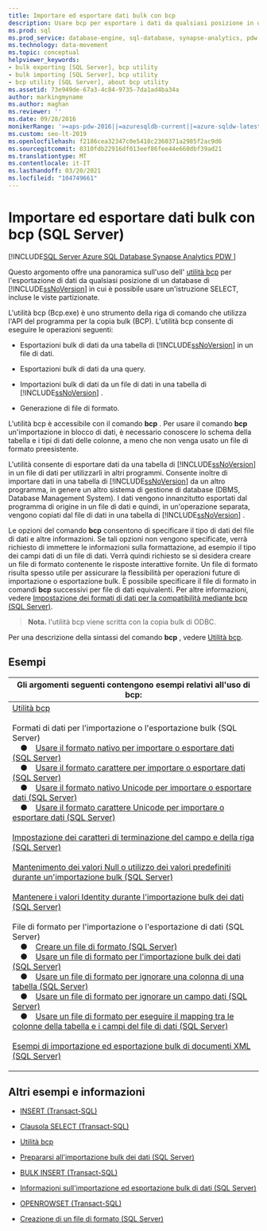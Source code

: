 ```yaml
---
title: Importare ed esportare dati bulk con bcp
description: Usare bcp per esportare i dati da qualsiasi posizione in un database di SQL Server in cui funziona l'istruzione SELECT. Eseguire l'esportazione bulk di dati da una tabella o da una query ed eseguire l'importazione bulk da un file.
ms.prod: sql
ms.prod_service: database-engine, sql-database, synapse-analytics, pdw
ms.technology: data-movement
ms.topic: conceptual
helpviewer_keywords:
- bulk exporting [SQL Server], bcp utility
- bulk importing [SQL Server], bcp utility
- bcp utility [SQL Server], about bcp utility
ms.assetid: 73e949de-67a3-4c84-9735-7da1ad4ba34a
author: markingmyname
ms.author: maghan
ms.reviewer: ''
ms.date: 09/28/2016
monikerRange: '>=aps-pdw-2016||=azuresqldb-current||=azure-sqldw-latest||>=sql-server-2016||>=sql-server-linux-2017||=azuresqldb-mi-current'
ms.custom: seo-lt-2019
ms.openlocfilehash: f2186cea32347c0e5418c2360371a2985f2ac9d6
ms.sourcegitcommit: 0310fdb22916df013eef86fee44e660dbf39ad21
ms.translationtype: MT
ms.contentlocale: it-IT
ms.lasthandoff: 03/20/2021
ms.locfileid: "104749661"
---
```

# <a name="import-and-export-bulk-data-using-bcp-sql-server"></a>Importare ed esportare dati bulk con bcp (SQL Server)

[!INCLUDE[SQL Server Azure SQL Database Synapse Analytics PDW ](../../includes/applies-to-version/sql-asdb-asdbmi-asa-pdw.md)]

Questo argomento offre una panoramica sull'uso dell' [utilità bcp](../../tools/bcp-utility.md) per l'esportazione di dati da qualsiasi posizione di un database di [!INCLUDE[ssNoVersion](../../includes/ssnoversion-md.md)] in cui è possibile usare un'istruzione SELECT, incluse le viste partizionate.  
  
 L'utilità bcp (Bcp.exe) è uno strumento della riga di comando che utilizza l'API del programma per la copia bulk (BCP). L'utilità bcp consente di eseguire le operazioni seguenti:  
  
-   Esportazioni bulk di dati da una tabella di [!INCLUDE[ssNoVersion](../../includes/ssnoversion-md.md)] in un file di dati.  
  
-   Esportazioni bulk di dati da una query.  
  
-   Importazioni bulk di dati da un file di dati in una tabella di [!INCLUDE[ssNoVersion](../../includes/ssnoversion-md.md)] .  
  
-   Generazione di file di formato.  
  
 L'utilità bcp è accessibile con il comando **bcp** . Per usare il comando **bcp** un'importazione in blocco di dati, è necessario conoscere lo schema della tabella e i tipi di dati delle colonne, a meno che non venga usato un file di formato preesistente.  
  
 L'utilità consente di esportare dati da una tabella di [!INCLUDE[ssNoVersion](../../includes/ssnoversion-md.md)] in un file di dati per utilizzarli in altri programmi. Consente inoltre di importare dati in una tabella di [!INCLUDE[ssNoVersion](../../includes/ssnoversion-md.md)] da un altro programma, in genere un altro sistema di gestione di database (DBMS, Database Management System). I dati vengono innanzitutto esportati dal programma di origine in un file di dati e quindi, in un'operazione separata, vengono copiati dal file di dati in una tabella di [!INCLUDE[ssNoVersion](../../includes/ssnoversion-md.md)] .  
  
 Le opzioni del comando **bcp** consentono di specificare il tipo di dati del file di dati e altre informazioni. Se tali opzioni non vengono specificate, verrà richiesto di immettere le informazioni sulla formattazione, ad esempio il tipo dei campi dati di un file di dati. Verrà quindi richiesto se si desidera creare un file di formato contenente le risposte interattive fornite. Un file di formato risulta spesso utile per assicurare la flessibilità per operazioni future di importazione o esportazione bulk. È possibile specificare il file di formato in comandi **bcp** successivi per file di dati equivalenti. Per altre informazioni, vedere [Impostazione dei formati di dati per la compatibilità mediante bcp &#40;SQL Server&#41;](../../relational-databases/import-export/specify-data-formats-for-compatibility-when-using-bcp-sql-server.md).  
  
>**Nota.** l'utilità bcp viene scritta con la copia bulk di ODBC.
  
 Per una descrizione della sintassi del comando **bcp** , vedere [Utilità bcp](../../tools/bcp-utility.md).  
  
## <a name="examples"></a>Esempi  

|Gli argomenti seguenti contengono esempi relativi all'uso di bcp: |
|---|
|[Utilità bcp](../../tools/bcp-utility.md)<br /><br />Formati di dati per l'importazione o l'esportazione bulk (SQL Server)<br />&emsp;&#9679;&emsp;[Usare il formato nativo per importare o esportare dati (SQL Server)](../../relational-databases/import-export/use-native-format-to-import-or-export-data-sql-server.md)<br />&emsp;&#9679;&emsp;[Usare il formato carattere per importare o esportare dati (SQL Server)](../../relational-databases/import-export/use-character-format-to-import-or-export-data-sql-server.md)<br />&emsp;&#9679;&emsp;[Usare il formato nativo Unicode per importare o esportare dati (SQL Server)](../../relational-databases/import-export/use-unicode-native-format-to-import-or-export-data-sql-server.md)<br />&emsp;&#9679;&emsp;[Usare il formato carattere Unicode per importare o esportare dati (SQL Server)](../../relational-databases/import-export/use-unicode-character-format-to-import-or-export-data-sql-server.md)<br /><br />[Impostazione dei caratteri di terminazione del campo e della riga (SQL Server)](../../relational-databases/import-export/specify-field-and-row-terminators-sql-server.md)<br /><br />[Mantenimento dei valori Null o utilizzo dei valori predefiniti durante un'importazione bulk (SQL Server)](../../relational-databases/import-export/keep-nulls-or-use-default-values-during-bulk-import-sql-server.md)<br /><br />[Mantenere i valori Identity durante l'importazione bulk dei dati (SQL Server)](../../relational-databases/import-export/keep-identity-values-when-bulk-importing-data-sql-server.md)<br /><br />File di formato per l'importazione o l'esportazione di dati (SQL Server)<br />&emsp;&#9679;&emsp;[Creare un file di formato (SQL Server)](../../relational-databases/import-export/create-a-format-file-sql-server.md)<br />&emsp;&#9679;&emsp;[Usare un file di formato per l'importazione bulk dei dati (SQL Server)](../../relational-databases/import-export/use-a-format-file-to-bulk-import-data-sql-server.md)<br />&emsp;&#9679;&emsp;[Usare un file di formato per ignorare una colonna di una tabella (SQL Server)](../../relational-databases/import-export/use-a-format-file-to-skip-a-table-column-sql-server.md)<br />&emsp;&#9679;&emsp;[Usare un file di formato per ignorare un campo dati (SQL Server)](../../relational-databases/import-export/use-a-format-file-to-skip-a-data-field-sql-server.md)<br />&emsp;&#9679;&emsp;[Usare un file di formato per eseguire il mapping tra le colonne della tabella e i campi del file di dati (SQL Server)](../../relational-databases/import-export/use-a-format-file-to-map-table-columns-to-data-file-fields-sql-server.md)<br /><br />[Esempi di importazione ed esportazione bulk di documenti XML (SQL Server)](../../relational-databases/import-export/examples-of-bulk-import-and-export-of-xml-documents-sql-server.md)<br /><p>                                                                                                                                                                                                                  </p>|

## <a name="more-examples-and-information"></a>Altri esempi e informazioni

- [INSERT &#40;Transact-SQL&#41;](../../t-sql/statements/insert-transact-sql.md)

- [Clausola SELECT &#40;Transact-SQL&#41;](../../t-sql/queries/select-clause-transact-sql.md)

- [Utilità bcp](../../tools/bcp-utility.md)

- [Prepararsi all'importazione bulk dei dati &#40;SQL Server&#41;](../../relational-databases/import-export/prepare-to-bulk-import-data-sql-server.md)

- [BULK INSERT &#40;Transact-SQL&#41;](../../t-sql/statements/bulk-insert-transact-sql.md)

- [Informazioni sull'importazione ed esportazione bulk di dati &#40;SQL Server&#41;](../../relational-databases/import-export/bulk-import-and-export-of-data-sql-server.md)

- [OPENROWSET &#40;Transact-SQL&#41;](../../t-sql/functions/openrowset-transact-sql.md)

- [Creazione di un file di formato &#40;SQL Server&#41;](../../relational-databases/import-export/create-a-format-file-sql-server.md)